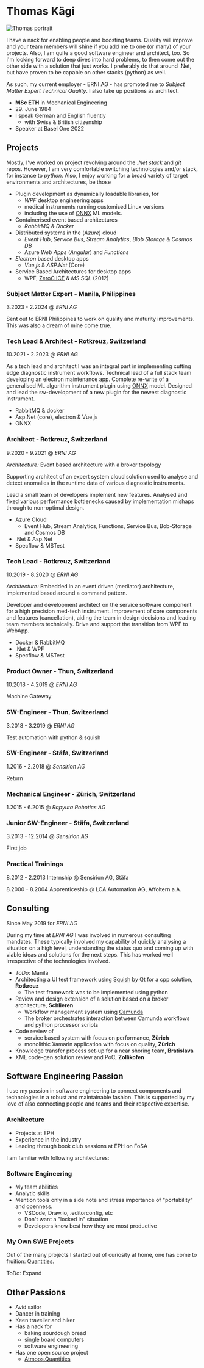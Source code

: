 # Thomas Kägi

![Thomas portrait](https://gravatar.com/avatar/300adb9a3389fe057b3b8c3a7081a99f?s=200)

I have a nack for enabling people and boosting teams. Quality will improve and your team members will shine if you add me to one (or many) of your projects. Also, I am quite a good software engineer and architect, too. So I'm looking forward to deep dives into hard problems, to then come out the other side with a solution that just works. I preferably do that around .Net, but have proven to be capable on other stacks (python) as well.

As such, my current employer - ERNI AG - has promoted me to *Subject Matter Expert Technical Quality*. I also take up positions as architect.

- **MSc ETH** in Mechanical Engineering
- 29\. June 1984
- I speak German and English fluently
  - with Swiss & British citizenship
- Speaker at Basel One 2022

## Projects

Mostly, I've worked on project revolving around the *.Net stack* and *git* repos. However, I am very comfortable switching technologies and/or stack, for instance to *python*. Also, I enjoy working for a broad variety of target environments and architectures, be those

- Plugin development as dynamically loadable libraries, for
  - *WPF* desktop engineering apps
  - medical instruments running customised Linux versions
  - including the use of [ONNX](https://onnx.ai/) ML models.
- Containerised event based architectures
  - *RabbitMQ* & *Docker*
- Distributed systems in the (*Azure*) cloud
  - *Event Hub*, *Service Bus*, *Stream Analytics*, *Blob Storage* & *Cosmos DB*
  - Azure *Web Apps* (*Angular*) and *Functions*
- *Electron* based desktop apps
  - *Vue.js* & *ASP.Net* (Core)
- Service Based Architectures for desktop apps
  - WPF, [ZeroC ICE](https://zeroc.com/ice) & *MS SQL* (2012)

### Subject Matter Expert - Manila, Philippines

3\.2023 - 2\.2024 @ *ERNI AG*

Sent out to ERNI Philippines to work on quality and maturity improvements. This was also a dream of mine come true.

### Tech Lead & Architect - Rotkreuz, Switzerland

10\.2021 - 2\.2023 @ *ERNI AG*

As a tech lead and architect I was an integral part in implementing cutting edge diagnostic instrument workflows. Technical lead of a full stack team developing an electron maintenance app. Complete re-write of a generalised ML algorithm instrument plugin using [ONNX](https://onnx.ai/) model. Designed and lead the sw-development of a new plugin for the newest diagnostic instrument.

- RabbitMQ & docker
- Asp.Net (core), electron & Vue.js
- ONNX

### Architect - Rotkreuz, Switzerland

9\.2020 - 9\.2021 @ *ERNI AG*

*Architecture:* Event based architecture with a broker topology

Supporting architect of an expert system cloud solution used to analyse and detect anomalies in the runtime data of various diagnostic instruments.

Lead a small team of developers implement new features. Analysed and fixed various performance bottlenecks caused by implementation mishaps through to non-optimal design.

- Azure Cloud
  - Event Hub, Stream Analytics, Functions, Service Bus, Bob-Storage and Cosmos DB
- .Net & Asp.Net
- Specflow & MSTest

### Tech Lead - Rotkreuz, Switzerland

10\.2019 - 8\.2020 @ *ERNI AG*

*Architecture:* Embedded in an event driven (mediator) architecture, implemented based around a command pattern.

Developer and development architect on the service software component for a high precision med-tech instrument. Improvement of core components and features (cancellation), aiding the team in design decisions and leading team members technically. Drive and support the transition from WPF to WebApp.

- Docker & RabbitMQ
- .Net & WPF
- Specflow & MSTest

### Product Owner - Thun, Switzerland

10\.2018 - 4\.2019 @ *ERNI AG*

Machine Gateway

### SW-Engineer - Thun, Switzerland

3\.2018 - 3\.2019 @ *ERNI AG*

Test automation with python & squish

### SW-Engineer - Stäfa, Switzerland

1\.2016 - 2\.2018 @ *Sensirion AG*

Return

### Mechanical Engineer - Zürich, Switzerland

1\.2015 - 6\.2015 @ *Rapyuta Robotics AG*

### Junior SW-Engineer - Stäfa, Switzerland

3\.2013 - 12\.2014 @ *Sensirion AG*

First job

### Practical Trainings

8\.2012 - 2\.2013 Internship @ Sensirion AG, Stäfa

8\.2000 - 8\.2004 Apprenticeship @ LCA Automation AG, Affoltern a.A.

## Consulting

Since May 2019 for *ERNI AG*

During my time at *ERNI AG* I was involved in numerous consulting mandates. These typically involved my capability of quickly analysing a situation on a high level, understanding the status quo and coming up with viable ideas and solutions for the next steps. This has worked well irrespective of the technologies involved.

- *ToDo*: Manila
- Architecting a UI test framework using [Squish](https://www.qt.io/product/quality-assurance/squish) by Qt for a cpp solution, **Rotkreuz**
  - The test framework was to be implemented using python
- Review and design extension of a solution based on a broker architecture, **Schlieren**
  - Workflow management system using [Camunda](https://camunda.com/)
  - The broker orchestrates interaction between Camunda workflows and python processor scripts
- Code review of
  - service based system with focus on performance, **Zürich**
  - monolithic Xamarin application with focus on quality, **Zürich**
- Knowledge transfer process set-up for a near shoring team, **Bratislava**
- XML code-gen solution review and PoC, **Zollikofen**

## Software Engineering Passion

I use my passion in software engineering to connect components and technologies in a robust and maintainable fashion. This is supported by my love of also connecting people and teams and their respective expertise.

### Architecture

- Projects at EPH
- Experience in the industry
- Leading through book club sessions at EPH on FoSA

I am familiar with following architectures:

### Software Engineering

- My team abilities
- Analytic skills
- Mention tools only in a side note and stress importance of "portability" and openness.
  - VSCode, Draw.io, .editorconfig, etc
  - Don't want a "locked in" situation
  - Developers know best how they are most productive

### My Own SWE Projects

Out of the many projects I started out of curiosity at home, one has come to fruition: [Quantities](https://github.com/atmoos/Quantities).

ToDo: Expand

## Other Passions

- Avid sailor
- Dancer in training
- Keen traveller and hiker
- Has a nack for
  - baking sourdough bread
  - single board computers
  - software engineering
- Has one open source project
  - [Atmoos.Quantities](https://github.com/atmoos/Quantities)
